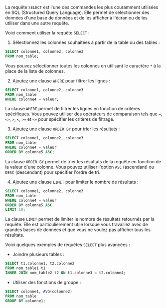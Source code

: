 La requête `SELECT` est l'une des commandes les plus couramment utilisées en SQL (Structured Query Language). Elle permet de sélectionner des données d'une base de données et de les afficher à l'écran ou de les utiliser dans une autre requête.

Voici comment utiliser la requête `SELECT` :

1.  Sélectionnez les colonnes souhaitées à partir de la table ou des tables :

```sql
SELECT colonne1, colonne2, colonne3 
FROM nom_table;
```

Vous pouvez sélectionner toutes les colonnes en utilisant le caractère `*` à la place de la liste de colonnes.

2.  Ajoutez une clause `WHERE` pour filtrer les lignes :

```sql
SELECT colonne1, colonne2, colonne3 
FROM nom_table 
WHERE colonne4 = valeur;
```

La clause `WHERE` permet de filtrer les lignes en fonction de critères spécifiques. Vous pouvez utiliser des opérateurs de comparaison tels que `=`, `<>`, `>`, `<`, `>=` et `<=` pour spécifier les critères de filtrage.

3.  Ajoutez une clause `ORDER BY` pour trier les résultats :

```sql
SELECT colonne1, colonne2, colonne3 
FROM nom_table 
WHERE colonne4 = valeur 
ORDER BY colonne5 ASC;
```

La clause `ORDER BY` permet de trier les résultats de la requête en fonction de la valeur d'une colonne. Vous pouvez utiliser l'option `ASC` (ascendant) ou `DESC` (descendant) pour spécifier l'ordre de tri.

4.  Ajoutez une clause `LIMIT` pour limiter le nombre de résultats :

```sql
SELECT colonne1, colonne2, colonne3 
FROM nom_table 
WHERE colonne4 = valeur 
ORDER BY colonne5 ASC 
LIMIT 10;
```

La clause `LIMIT` permet de limiter le nombre de résultats retournés par la requête. Elle est particulièrement utile lorsque vous travaillez avec de grandes bases de données et que vous ne voulez pas afficher tous les résultats.

Voici quelques exemples de requêtes `SELECT` plus avancées :

-   Joindre plusieurs tables :

```sql
SELECT t1.colonne1, t2.colonne2 
FROM nom_table1 t1 
INNER JOIN nom_table2 t2 ON t1.colonne3 = t2.colonne4;
```

-   Utiliser des fonctions de groupe :

```sql
SELECT colonne1, AVG(colonne2) 
FROM nom_table 
GROUP BY colonne1;
```